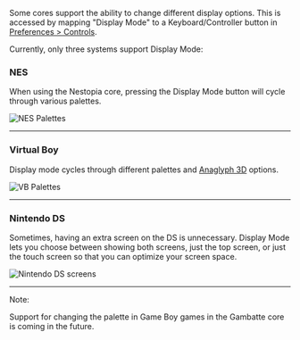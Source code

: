 Some cores support the ability to change different display options.  This is accessed by mapping "Display Mode" to a Keyboard/Controller button in [Preferences > Controls](https://github.com/OpenEmu/OpenEmu/wiki/User-guide:-Preferences:-Controls).

Currently, only three systems support Display Mode:

### NES
When using the Nestopia core, pressing the Display Mode button will cycle through various palettes.

![NES Palettes](http://i.imgur.com/NJbsF34.gif)

-----
### Virtual Boy
Display mode cycles through different palettes and [Anaglyph 3D](http://en.wikipedia.org/wiki/Anaglyph_3D) options.

![VB Palettes](http://i.imgur.com/sX83zBS.gif)

-----

### Nintendo DS
Sometimes, having an extra screen on the DS is unnecessary.  Display Mode lets you choose between showing both screens, just the top screen, or just the touch screen so that you can optimize your screen space.

![Nintendo DS screens](http://i.imgur.com/XeM6KaD.gif)

-----

Note: 

Support for changing the palette in Game Boy games in the Gambatte core is coming in the future.